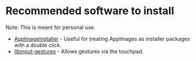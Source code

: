# Recommended software to install

Note: This is meant for personal use.

* [AppImageInstaller](https://github.com/TheAssassin/AppImageLauncher) - Useful for treating AppImages as installer packages with a double click.
* [libinput-gestures](https://github.com/bulletmark/libinput-gestures) - Allows gestures via the touchpad.